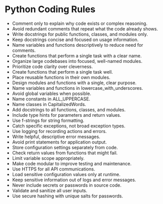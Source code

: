 # Python Coding Rules

- Comment only to explain why code exists or complex reasoning.
- Avoid redundant comments that repeat what the code already shows.
- Write docstrings for public functions, classes, and modules only.
- Keep docstrings concise and focused on usage information.
- Name variables and functions descriptively to reduce need for comments.
- Create functions that perform a single task with a clear name.
- Organize large codebases into focused, well-named modules.
- Prioritize code clarity over cleverness.
- Create functions that perform a single task well.
- Place reusable functions in their own modules.
- Design modules and functions with a single, clear purpose.
- Name variables and functions in lowercase_with_underscores.
- Avoid global variables when possible.
- Name constants in ALL_UPPERCASE.
- Name classes in CapitalizedWords.
- Add docstrings to all functions, classes, and modules.
- Include type hints for parameters and return values.
- Use f-strings for string formatting.
- Catch specific exceptions, not broad exception types.
- Use logging for recording actions and errors.
- Write helpful, descriptive error messages.
- Avoid print statements for application output.
- Store configuration settings separately from code.
- Check return values from functions that might fail.
- Limit variable scope appropriately.
- Make code modular to improve testing and maintenance.
- Use HTTPS for all API communications.
- Load sensitive configuration values only at runtime.
- Keep sensitive information out of logs and error messages.
- Never include secrets or passwords in source code.
- Validate and sanitize all user inputs.
- Use secure hashing with unique salts for passwords.